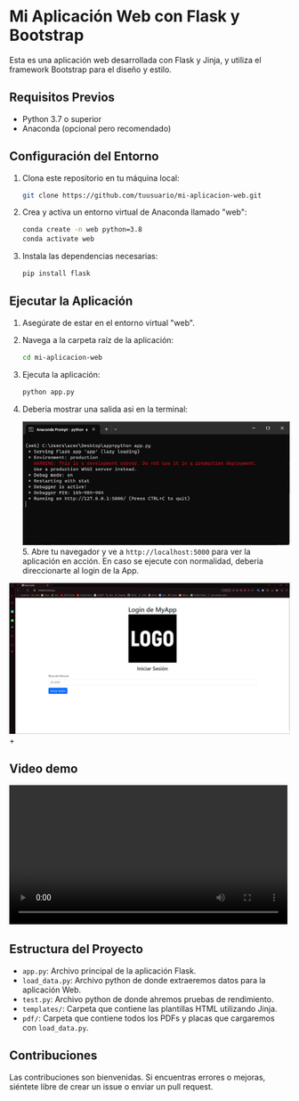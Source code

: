 # Mi Aplicación Web con Flask y Bootstrap

Esta es una aplicación web desarrollada con Flask y Jinja, y utiliza el framework Bootstrap para el diseño y estilo.

## Requisitos Previos

- Python 3.7 o superior
- Anaconda (opcional pero recomendado)

## Configuración del Entorno

1. Clona este repositorio en tu máquina local:

   ```bash
   git clone https://github.com/tuusuario/mi-aplicacion-web.git
   ```

2. Crea y activa un entorno virtual de Anaconda llamado "web":

   ```bash
   conda create -n web python=3.8
   conda activate web
   ```

3. Instala las dependencias necesarias:

   ```bash
   pip install flask
   ```

## Ejecutar la Aplicación

1. Asegúrate de estar en el entorno virtual "web".

2. Navega a la carpeta raíz de la aplicación:

   ```bash
   cd mi-aplicacion-web
   ```

3. Ejecuta la aplicación:

   ```bash
   python app.py
   ```

4. Deberia mostrar una salida asi en la terminal:

   ![Terminal](images/terminal.png) 5. Abre tu navegador y ve a `http://localhost:5000` para ver la aplicación en acción.
   En caso se ejecute con normalidad, deberia direccionarte al login de la App.

![Alt text](images/image.png)+

## Video demo

<video controls width="500">
  <source src="/images/demo.mkv" type="video/x-matroska">
</video>

## Estructura del Proyecto

- `app.py`: Archivo principal de la aplicación Flask.
- `load_data.py`: Archivo python de donde extraeremos datos para la aplicación Web.
- `test.py`: Archivo python de donde ahremos pruebas de rendimiento.
- `templates/`: Carpeta que contiene las plantillas HTML utilizando Jinja.
- `pdf/`: Carpeta que contiene todos los PDFs y placas que cargaremos con `load_data.py`.

## Contribuciones

Las contribuciones son bienvenidas. Si encuentras errores o mejoras, siéntete libre de crear un issue o enviar un pull request.
